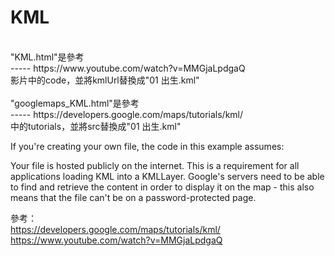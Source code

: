 # KML
<br>
"KML.html"是參考<br>
----- https://www.youtube.com/watch?v=MMGjaLpdgaQ<br>
影片中的code，並將kmlUrl替換成"01 出生.kml"<br>
<br>
"googlemaps_KML.html"是參考<br>
----- https://developers.google.com/maps/tutorials/kml/<br>
中的tutorials，並將src替換成"01 出生.kml"<br>



If you're creating your own file, the code in this example assumes:

Your file is hosted publicly on the internet. This is a requirement for all applications loading KML into a KMLLayer. Google's servers need to be able to find and retrieve the content in order to display it on the map - this also means that the file can't be on a password-protected page.


參考：<br>https://developers.google.com/maps/tutorials/kml/<br>https://www.youtube.com/watch?v=MMGjaLpdgaQ
